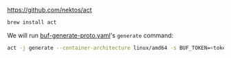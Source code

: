 https://github.com/nektos/act

```bash
brew install act
```

We will run [buf-generate-proto.yaml](.github/workflows/buf-generate-proto.yaml)'s `generate` command:

```bash
act -j generate --container-architecture linux/amd64 -s BUF_TOKEN=<token>
```